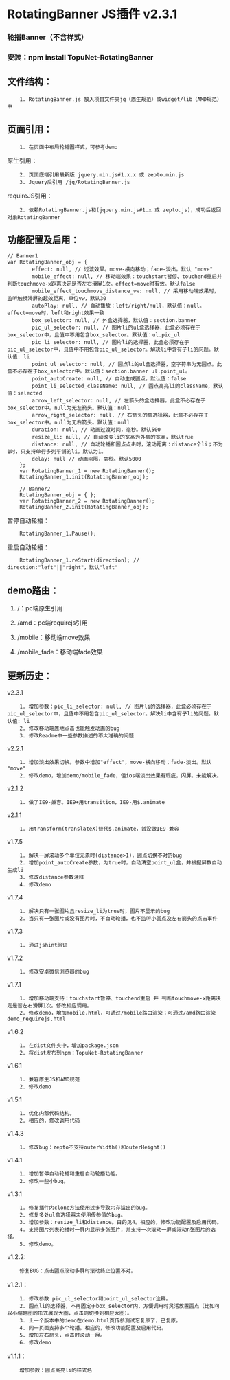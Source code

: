 # RotatingBanner JS插件 v2.3.1
### 轮播Banner（不含样式）
### 安装：npm install TopuNet-RotatingBanner

文件结构：
-------------

		1. RotatingBanner.js 放入项目文件夹jq（原生规范）或widget/lib（AMD规范）中

页面引用：
-------------

		1. 在页面中布局轮播图样式，可参考demo

原生引用：

		2. 页面底端引用最新版 jquery.min.js#1.x.x 或 zepto.min.js
		3. Jquery后引用 /jq/RotatingBanner.js

requireJS引用：

		2. 依赖RotatingBanner.js和(jquery.min.js#1.x 或 zepto.js)，成功后返回对象RotatingBanner


功能配置及启用：
--------------

	// Banner1
	var RotatingBanner_obj = {
            effect: null, // 过渡效果。move-横向移动；fade-淡出。默认 "move"
            mobile_effect: null, // 移动端效果：touchstart暂停、touchend重启并判断touchmove-x距离决定是否左右滑屏1次。effect=move时有效。默认false
            mobile_effect_touchmove_distance_vw: null, // 采用移动端效果时，监听触摸滑屏的起效距离，单位vw，默认30
            autoPlay: null, // 自动播放：left/right/null，默认值：null。effect=move时，left和right效果一致
            box_selector: null, // 外盒选择器，默认值：section.banner
            pic_ul_selector: null, // 图片li的ul盒选择器，此盒必须存在于box_selector中，且值中不用包含box_selector。默认值：ul.pic_ul
            pic_li_selector: null, // 图片li的选择器，此盒必须存在于pic_ul_selector中，且值中不用包含pic_ul_selector。解决li中含有子li的问题。默认值: li
            point_ul_selector: null, // 圆点li的ul盒选择器，空字符串为无圆点。此盒不必存在于box_selector中。默认值：section.banner ul.point_ul。
            point_autoCreate: null, // 自动生成圆点，默认值：false
            point_li_selected_className: null, // 圆点高亮li的className，默认值：selected
            arrow_left_selector: null, // 左箭头的盒选择器，此盒不必存在于box_selector中。null为无左箭头。默认值：null
            arrow_right_selector: null, // 右箭头的盒选择器，此盒不必存在于box_selector中。null为无右箭头。默认值：null
            duration: null, // 动画过渡时间，毫秒。默认500
            resize_li: null, // 自动改变li的宽高为外盒的宽高，默认true
            distance: null, // 自动轮播和圆点点击时，滚动距离：distance个li；不为1时，只支持单行多列平铺的li。默认为1。
            delay: null // 动画间隔，毫秒。默认5000
        };
        var RotatingBanner_1 = new RotatingBanner();
        RotatingBanner_1.init(RotatingBanner_obj);

        // Banner2
        RotatingBanner_obj = { };
        var RotatingBanner_2 = new RotatingBanner();
        RotatingBanner_2.init(RotatingBanner_obj);

暂停自动轮播：

		RotatingBanner_1.Pause();

重启自动轮播：

		RotatingBanner_1.reStart(direction); // direction:"left"||"right"，默认"left"


demo路由：
--------------

1. /：pc端原生引用

1. /amd：pc端requirejs引用

1. /mobile：移动端move效果

1. /mobile_fade：移动端fade效果


更新历史：
--------------
v2.3.1

		1. 增加参数：pic_li_selector: null, // 图片li的选择器，此盒必须存在于pic_ul_selector中，且值中不用包含pic_ul_selector。解决li中含有子li的问题。默认值: li
		2. 修改移动端原地点击也能触发动画的bug
		3. 修改Readme中一些参数描述的不太准确的问题

v2.2.1

		1. 增加淡出效果切换。参数中增加"effect"，move-横向移动；fade-淡出。默认 "move"
		2. 修改demo，增加demo/mobile_fade，但ios端淡出效果有瑕疵，闪屏。未能解决。

v2.1.2

		1. 做了IE9-兼容。IE9+用transition，IE9-用$.animate

v2.1.1

		1. 用transform(translateX)替代$.animate，暂没做IE9-兼容

v1.7.5

		1. 解决一屏滚动多个单位元素时(distance>1)，圆点切换不对的bug
		2. 增加point_autoCreate参数，为true时，自动清空point_ul盒，并根据屏数自动生成li
		3. 修改distance参数注释
		4. 修改demo

v1.7.4

		1. 解决只有一张图片且resize_li为true时，图片不显示的bug
		2. 当只有一张图片或没有图片时，不自动轮播，也不监听小圆点及左右箭头的点击事件

v1.7.3

		1. 通过jshint验证

v1.7.2

		1. 修改安卓微信浏览器的bug

v1.7.1

		1. 增加移动端支持：touchstart暂停、touchend重启 并 判断touchmove-x距离决定是否左右滑屏1次。修改相应调用。
		2. 修改demo，增加mobile.html，可通过/mobile路由渲染；可通过/amd路由渲染demo_requirejs.html

v1.6.2

		1. 在dist文件夹中，增加package.json
		2. 将dist发布到npm：TopuNet-RotatingBanner

v1.6.1

		1. 兼容原生JS和AMD规范
		2. 修改demo

v1.5.1

		1. 优化内部代码结构。
		2. 相应的，修改调用代码

v1.4.3

		1. 修改bug：zepto不支持outerWidth()和outerHeight()

v1.4.1

		1. 增加暂停自动轮播和重启自动轮播功能。
		2. 修改一些小bug。

v1.3.1

		1. 修复插件内clone方法使用过多导致内存溢出的bug。
		2. 修复多处ul盒选择器未使用传参值的bug。
		3. 增加参数：resize_li和distance。目的见4。相应的，修改功能配置及启用代码。
		4. 支持图片列表轮播时一屏内显示多张图片，并支持一次滚动一屏或滚动n张图片的选择。
		5. 修改demo。

v1.2.2:

		修复BUG：点击圆点滚动多屏时滚动终止位置不对。

v1.2.1：

		1. 修改参数 pic_ul_selector和point_ul_selector注释。
		2. 圆点li的选择器，不再固定于box_selector内，方便调用时灵活放置圆点（比如可以小缩略图的形式展现大图，点击则切换到相应大图）。
		3. 上一个版本中的demo在demo.html页传参测试忘复原了，已复原。
		4. 同一页面支持多个轮播。相应的，修改功能配置及启用代码。
		5. 增加左右箭头，点击时滚动一屏。
		6. 修改demo

v1.1.1：

		增加参数：圆点高亮li的样式名
